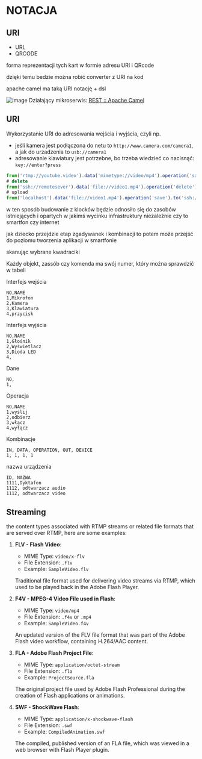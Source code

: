 # NOTACJA 


## URI
+ URL
+ QRCODE

forma reprezentacji tych kart w formie adresu URI i QRcode

dzięki temu bedzie można robić converter z URI na kod

apache camel ma taką URI notację + dsl

![image](https://github.com/kodziaki/karty/assets/5669657/24c7fef5-bbb8-4784-abe1-841e46df9e2c)
Działający mikroserwis: [REST :: Apache Camel](https://camel.apache.org/components/4.0.x/rest-component.html)


## URI
Wykorzystanie URI do adresowania wejścia i wyjścia, czyli np. 
+ jeśli kamera jest podłączona do netu to `http://www.camera.com/camera1`, a jak do urzadzenia to `usb://camera1`
+ adresowanie klawiatury jest potrzebne, bo trzeba wiedzieć co nacisnąć: `key://enter?press`

```javascript
from('rtmp://youtube.video').data('mimetype://video/mp4').operation('save').to('file://video1.mp4')
# delete
from('ssh://remotesever').data('file://video1.mp4').operation('delete')
# upload
from('localhost').data('file://video1.mp4').operation('save').to('ssh://remotesever')
```

w ten sposób budowanie z klocków będzie odnosiło się do zasobów istniejących i opartych w jakimś wycinku infrastruktury niezależnie czy to smartfon czy internet

jak dziecko przejdzie etap zgadywanek i kombinacji to potem może przejść do poziomu tworzenia  aplikacji w smartfonie

skanując wybrane kwadraciki



Każdy objekt, zassób czy komenda ma swój numer, który można sprawdzić w tabeli

Interfejs wejścia

```csv
NO,NAME
1,Mikrofon
2,Kamera
3,Klawiatura
4,przycisk

```

Interfejs wyjścia
```csv
NO,NAME
1,Głośnik
2,Wyświetlacz
3,Dioda LED
4,
```

Dane
```csv
NO,
1,
```

Operacja
```csv
NO,NAME
1,wyślij
2,odbierz
3,włącz
4,wyłącz
```

Kombinacje
```csv
IN, DATA, OPERATION, OUT, DEVICE
1, 1, 1, 1

```

nazwa urządzenia
```csv
ID, NAZWA
1111,Dyktafon
1112, odtwarzacz audio
1112, odtwarzacz video

```


## Streaming

the content types associated with RTMP streams or related file formats that are served over RTMP, here are some examples:

1. **FLV - Flash Video**: 
   - MIME Type: `video/x-flv`
   - File Extension: `.flv`
   - Example: `SampleVideo.flv`

    Traditional file format used for delivering video streams via RTMP, which used to be played back in the Adobe Flash Player.

2. **F4V - MPEG-4 Video File used in Flash**:
   - MIME Type: `video/mp4`
   - File Extension: `.f4v` or `.mp4`
   - Example: `SampleVideo.f4v`

    An updated version of the FLV file format that was part of the Adobe Flash video workflow, containing H.264/AAC content.

3. **FLA - Adobe Flash Project File**:
   - MIME Type: `application/octet-stream`
   - File Extension: `.fla`
   - Example: `ProjectSource.fla`

    The original project file used by Adobe Flash Professional during the creation of Flash applications or animations.

4. **SWF - ShockWave Flash**:
   - MIME Type: `application/x-shockwave-flash`
   - File Extension: `.swf`
   - Example: `CompiledAnimation.swf`

    The compiled, published version of an FLA file, which was viewed in a web browser with Flash Player plugin.



